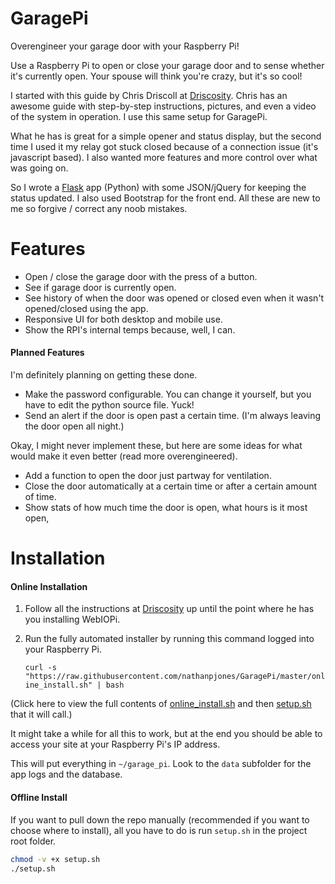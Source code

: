 # GaragePi
Overengineer your garage door with your Raspberry Pi!

Use a Raspberry Pi to open or close your garage door and to sense whether it's currently open.
Your spouse will think you're crazy, but it's so cool!

I started with this guide by Chris Driscoll at [Driscosity](http://www.driscocity.com/idiots-guide-to-a-raspberry-pi-garage-door-opener/).
Chris has an awesome guide with step-by-step instructions, pictures, and even a video of the
system in operation. I use this same setup for GaragePi.

What he has is great for a simple opener and status display, but the second time I used it my relay got stuck
closed because of a connection issue (it's javascript based). I also wanted more features and more control
over what was going on.

So I wrote a [Flask](http://flask.pocoo.org/) app (Python) with some JSON/jQuery for keeping the status updated.
I also used Bootstrap for the front end. All these are new to me so forgive / correct any noob mistakes.

# Features

- Open / close the garage door with the press of a button.
- See if garage door is currently open.
- See history of when the door was opened or closed even when it wasn't opened/closed using the app.
- Responsive UI for both desktop and mobile use.
- Show the RPI's internal temps because, well, I can.

#### Planned Features

I'm definitely planning on getting these done.

- Make the password configurable. You can change it yourself, but you have to edit the python source file. Yuck!
- Send an alert if the door is open past a certain time. (I'm always leaving the door open all night.)

Okay, I might never implement these, but here are some ideas for what would make it even better (read more overengineered).

- Add a function to open the door just partway for ventilation.
- Close the door automatically at a certain time or after a certain amount of time.
- Show stats of how much time the door is open, what hours is it most open, 

# Installation

#### Online Installation

1. Follow all the instructions at [Driscosity](http://www.driscocity.com/idiots-guide-to-a-raspberry-pi-garage-door-opener/)
up until the point where he has you installing WebIOPi.
2. Run the fully automated installer by running this command logged into your Raspberry Pi.

    `curl -s "https://raw.githubusercontent.com/nathanpjones/GaragePi/master/online_install.sh" | bash`

(Click here to view the full contents of [online_install.sh](https://github.com/nathanpjones/GaragePi/blob/master/online_install.sh)
and then [setup.sh](https://github.com/nathanpjones/GaragePi/blob/master/setup.sh) that it will call.)

It might take a while for all this to work, but at the end you should be able to access your site at your Raspberry Pi's
IP address.

This will put everything in `~/garage_pi`. Look to the `data` subfolder for the app logs and the database.

#### Offline Install

If you want to pull down the repo manually (recommended if you want to choose where to install), all you have 
to do is run `setup.sh` in the project root folder.

``` bash
chmod -v +x setup.sh
./setup.sh
```